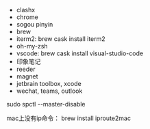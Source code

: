 - clashx
- chrome
- sogou pinyin
- brew
- iterm2: brew cask install iterm2
- oh-my-zsh
- vscode: brew cask install visual-studio-code
- 印象笔记
- reeder
- magnet
- jetbrain toolbox, xcode
- wechat, teams, outlook


sudo spctl --master-disable

mac上没有ip命令：  brew install iproute2mac
